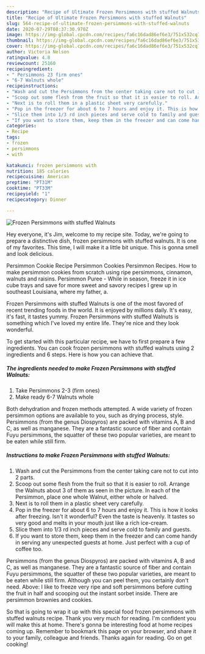 ```yaml
---
description: "Recipe of Ultimate Frozen Persimmons with stuffed Walnuts"
title: "Recipe of Ultimate Frozen Persimmons with stuffed Walnuts"
slug: 564-recipe-of-ultimate-frozen-persimmons-with-stuffed-walnuts
date: 2020-07-29T08:37:30.970Z
image: https://img-global.cpcdn.com/recipes/fa6c16dad86ef6e3/751x532cq70/frozen-persimmons-with-stuffed-walnuts-recipe-main-photo.jpg
thumbnail: https://img-global.cpcdn.com/recipes/fa6c16dad86ef6e3/751x532cq70/frozen-persimmons-with-stuffed-walnuts-recipe-main-photo.jpg
cover: https://img-global.cpcdn.com/recipes/fa6c16dad86ef6e3/751x532cq70/frozen-persimmons-with-stuffed-walnuts-recipe-main-photo.jpg
author: Victoria Nelson
ratingvalue: 4.8
reviewcount: 25160
recipeingredient:
- " Persimmons 23 firm ones"
- "6-7 Walnuts whole"
recipeinstructions:
- "Wash and cut the Persimmons from the center taking care not to cut into 2 parts."
- "Scoop out some flesh from the fruit so that it is easier to roll. Arrange the Walnuts about 3 of them as seen in the picture. In each of the Persimmon, place one whole Walnut, either whole or halved."
- "Next is to roll them in a plastic sheet very carefully."
- "Pop in the freezer for about 6 to 7 hours and enjoy it. This is how it looks after freezing. Isn&#39;t it wonderful? Even the taste is heavenly. It tastes so very good and melts in your mouth just like a rich ice-cream."
- "Slice them into 1/3 rd inch pieces and serve cold to family and guests."
- "If you want to store them, keep them in the freezer and can come handy in serving any unexpected guests at home. Just perfect with a cup of coffee too."
categories:
- Recipe
tags:
- frozen
- persimmons
- with

katakunci: frozen persimmons with 
nutrition: 185 calories
recipecuisine: American
preptime: "PT31M"
cooktime: "PT33M"
recipeyield: "1"
recipecategory: Dinner

---
```



![Frozen Persimmons with stuffed Walnuts](https://img-global.cpcdn.com/recipes/fa6c16dad86ef6e3/751x532cq70/frozen-persimmons-with-stuffed-walnuts-recipe-main-photo.jpg)

Hey everyone, it's Jim, welcome to my recipe site. Today, we're going to prepare a distinctive dish, frozen persimmons with stuffed walnuts. It is one of my favorites. This time, I will make it a little bit unique. This is gonna smell and look delicious.

Persimmon Cookie Recipe Persimmon Cookies Persimmon Recipes. How to make persimmon cookies from scratch using ripe persimmons, cinnamon, walnuts and raisins. Persimmon Puree - While in season, freeze it in ice cube trays and save for more sweet and savory recipes I grew up in southeast Louisiana, where my father, a.

Frozen Persimmons with stuffed Walnuts is one of the most favored of recent trending foods in the world. It is enjoyed by millions daily. It's easy, it's fast, it tastes yummy. Frozen Persimmons with stuffed Walnuts is something which I've loved my entire life. They're nice and they look wonderful.


To get started with this particular recipe, we have to first prepare a few ingredients. You can cook frozen persimmons with stuffed walnuts using 2 ingredients and 6 steps. Here is how you can achieve that.

<!--inarticleads1-->

##### The ingredients needed to make Frozen Persimmons with stuffed Walnuts:

1. Take  Persimmons 2-3 (firm ones)
1. Make ready 6-7 Walnuts whole


Both dehydration and frozen methods attempted. A wide variety of frozen persimmon options are available to you, such as drying process, style. Persimmons (from the genus Diospyros) are packed with vitamins A, B and C, as well as manganese. They are a fantastic source of fiber and contain Fuyu persimmons, the squatter of these two popular varieties, are meant to be eaten while still firm. 

<!--inarticleads2-->

##### Instructions to make Frozen Persimmons with stuffed Walnuts:

1. Wash and cut the Persimmons from the center taking care not to cut into 2 parts.
1. Scoop out some flesh from the fruit so that it is easier to roll. Arrange the Walnuts about 3 of them as seen in the picture. In each of the Persimmon, place one whole Walnut, either whole or halved.
1. Next is to roll them in a plastic sheet very carefully.
1. Pop in the freezer for about 6 to 7 hours and enjoy it. This is how it looks after freezing. Isn&#39;t it wonderful? Even the taste is heavenly. It tastes so very good and melts in your mouth just like a rich ice-cream.
1. Slice them into 1/3 rd inch pieces and serve cold to family and guests.
1. If you want to store them, keep them in the freezer and can come handy in serving any unexpected guests at home. Just perfect with a cup of coffee too.


Persimmons (from the genus Diospyros) are packed with vitamins A, B and C, as well as manganese. They are a fantastic source of fiber and contain Fuyu persimmons, the squatter of these two popular varieties, are meant to be eaten while still firm. Although you can peel them, you certainly don&#39;t need. Above: I like to freeze very ripe and soft persimmons before cutting the fruit in half and scooping out the instant sorbet inside. There are persimmon brownies and cookies. 

So that is going to wrap it up with this special food frozen persimmons with stuffed walnuts recipe. Thank you very much for reading. I'm confident you will make this at home. There's gonna be interesting food at home recipes coming up. Remember to bookmark this page on your browser, and share it to your family, colleague and friends. Thanks again for reading. Go on get cooking!
